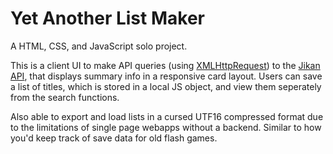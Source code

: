 # Yet Another List Maker

A HTML, CSS, and JavaScript solo project.

This is a client UI to make API queries (using [XMLHttpRequest](https://developer.mozilla.org/en-US/docs/Web/API/XMLHttpRequest)) to the [Jikan API](https://jikan.moe/), that displays summary info in a responsive card layout. Users can save a list of titles, which is stored in a local JS object, and view them seperately from the search functions.

Also able to export and load lists in a cursed UTF16 compressed format due to the limitations of single page webapps without a backend. Similar to how you'd keep track of save data for old flash games. 
